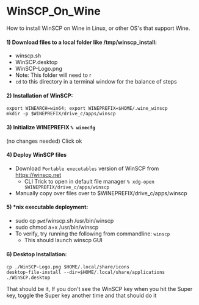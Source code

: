 # WinSCP_On_Wine
How to install WinSCP on Wine in Linux, or other OS's that support Wine.

#### 1)  Download files to a local folder like /tmp/winscp_install:
* winscp.sh
* WinSCP.desktop
* WinSCP-Logo.png
* Note: This folder will need to r
* `cd` to this directory in a terminal window for the balance of steps


#### 2) Installation of WinSCP:
```
export WINEARCH=win64; export WINEPREFIX=$HOME/.wine_winscp
mkdir -p $WINEPREFIX/drive_c/apps/winscp
```


#### 3) Initialize WINEPREFIX `% winecfg`
(no changes needed) Click ok


#### 4) Deploy WinSCP files
* Download `Portable executables` version of WinSCP from https://winscp.net
  * CLI Trick to open in default file manager `% xdg-open $WINEPREFIX/drive_c/apps/winscp`
* Manually copy over files over to $WINEPREFIX/drive_c/apps/winscp


#### 5) *nix executable deployment:
* sudo cp `pwd`/winscp.sh /usr/bin/winscp
* sudo chmod a+x /usr/bin/winscp
* To verify, try running the following from commandline: `winscp`
  * This should launch winscp GUI


#### 6) Desktop Installation:
```
cp ./WinSCP-Logo.png $HOME/.local/share/icons
desktop-file-install --dir=$HOME/.local/share/applications ./WinSCP.desktop 
```

That should be it, If you don't see the WinSCP key when you hit the Super key, toggle the Super key another time and that should do it
